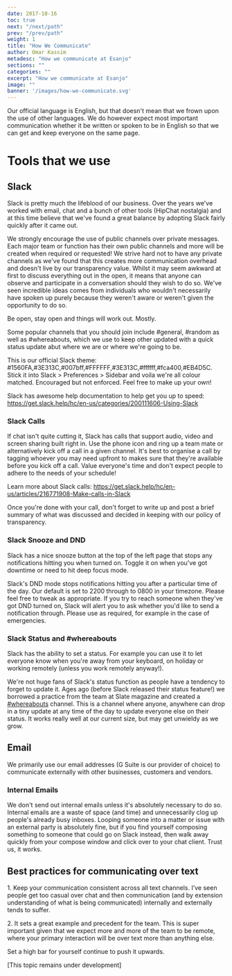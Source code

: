 ```yaml
---
date: 2017-10-16
toc: true
next: "/next/path"
prev: "/prev/path"
weight: 1
title: "How We Communicate"
author: Omar Kassim
metadesc: "How we communicate at Esanjo"
sections: ""
categories: ""
excerpt: "How we communicate at Esanjo"
image: ""
banner: '/images/how-we-communicate.svg'
---
```


Our official language is English, but that doesn't mean that we frown upon the use of other languages. We do however expect most important communication whether it be written or spoken to be in English so that we can get and keep everyone on the same page.

# Tools that we use

## Slack
Slack is pretty much the lifeblood of our business. Over the years we've worked with email, chat and a bunch of other tools (HipChat nostalgia) and at this time believe that we've found a great balance by adopting Slack fairly quickly after it came out.

We strongly encourage the use of public channels over private messages. Each major team or function has their own public channels and more will be created when required or requested! We strive hard not to have any private channels as we've found that this creates more communication overhead and doesn't live by our transparency value. Whilst it may seem awkward at first to discuss everything out in the open, it means that anyone can observe and participate in a conversation should they wish to do so. We've seen incredible ideas comes from individuals who wouldn't necessarily have spoken up purely because they weren't aware or weren't given the opportunity to do so.

Be open, stay open and things will work out. Mostly.

Some popular channels that you should join include #general, #random as well as #whereabouts, which we use to keep other updated with a quick status update abut where we are or where we're going to be.

This is our official Slack theme: #1560FA,#3E313C,#007bff,#FFFFFF,#3E313C,#ffffff,#fca400,#EB4D5C. Stick it into Slack > Preferences > Sidebar and voila we're all colour matched. Encouraged but not enforced. Feel free to make up your own!

Slack has awesome help documentation to help get you up to speed: https://get.slack.help/hc/en-us/categories/200111606-Using-Slack

### Slack Calls
If chat isn't quite cutting it, Slack has calls that support audio, video and screen sharing built right in. Use the phone icon and ring up a team mate or alternatively kick off a call in a given channel. It's best to organise a call by tagging whoever you may need upfront to makes sure that they're available before you kick off a call. Value everyone's time and don't expect people to adhere to the needs of your schedule!

Learn more about Slack calls: https://get.slack.help/hc/en-us/articles/216771908-Make-calls-in-Slack

Once you're done with your call, don't forget to write up and post a brief summary of what was discussed and decided in keeping with our policy of transparency.

### Slack Snooze and DND
Slack has a nice snooze button at the top of the left page that stops any notifications hitting you when turned on. Toggle it on when you've got downtime or need to hit deep focus mode.

Slack's DND mode stops notifications hitting you after a particular time of the day. Our default is set to 2200 through to 0800 in your timezone. Please feel free to tweak as appropriate. If you try to reach someone when they've got DND turned on, Slack will alert you to ask whether you'd like to send a notification through. Please use as required, for example in the case of emergencies.

### Slack Status and #whereabouts
Slack has the ability to set a status. For example you can use it to let everyone know when you're away from your keyboard, on holiday or working remotely (unless you work remotely anyway!).

We're not huge fans of Slack's status function as people have a tendency to forget to update it. Ages ago (before Slack released their status feature!) we borrowed a practice from the team at Slate magazine and created a [#whereabouts](https://esanjo.slack.com/messages/C6B78S1NK) channel. This is a channel where anyone, anywhere can drop in a tiny update at any time of the day to update everyone else on their status. It works really well at our current size, but may get unwieldy as we grow.

## Email
We primarily use our email addresses (G Suite is our provider of choice) to communicate externally with other businesses, customers and vendors.

### Internal Emails
We don't send out internal emails unless it's absolutely necessary to do so. Internal emails are a waste of space (and time) and unnecessarily clog up people's already busy inboxes. Looping someone into a matter or issue with an external party is absolutely fine, but if you find yourself composing something to someone that could go on Slack instead, then walk away quickly from your compose window and click over to your chat client. Trust us, it works.

## Best practices for communicating over text

1\. Keep your communication consistent across all text channels. I’ve seen people get too casual over chat and then communication (and by extension understanding of what is being communicated) internally and externally tends to suffer.

2\. It sets a great example and precedent for the team. This is super important given that we expect more and more of the team to be remote, where your primary interaction will be over text more than anything else.

Set a high bar for yourself continue to push it upwards.

[This topic remains under development]
